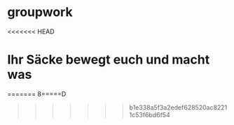 # groupwork
<<<<<<< HEAD


# Ihr Säcke bewegt euch und macht was
=======
8=====D
>>>>>>> b1e338a5f3a2edef628520ac82211c53f6bd6f54
